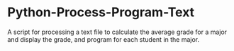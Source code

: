 # Python-Process-Program-Text
A script for processing a text file to calculate the average grade for a major and display the grade, and program for each student in the major.
